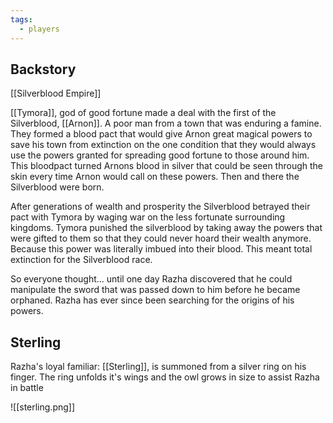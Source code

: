 ```yaml
---
tags:
  - players
---
```

## Backstory

[[Silverblood Empire]]

[[Tymora]], god of good fortune made a deal with the first of the Silverblood, [[Arnon]]. A poor man from a town that was enduring a famine. They formed a blood pact that would give Arnon great magical powers to save his town from extinction on the one condition that they would always use the powers granted for spreading good fortune to those around him. This bloodpact turned Arnons blood in silver that could be seen through the skin every time Arnon would call on these powers. Then and there the Silverblood were born.

After generations of wealth and prosperity the Silverblood betrayed their pact with Tymora by waging war on the less fortunate surrounding kingdoms. Tymora punished the silverblood by taking away the powers that were gifted to them so that they could never hoard their wealth anymore. Because this power was literally imbued into their blood. This meant total extinction for the Silverblood race.

So everyone thought… until one day Razha discovered that he could manipulate the sword that was passed down to him before he became orphaned. Razha has ever since been searching for the origins of his powers.

## Sterling

Razha's loyal familiar: [[Sterling]], is summoned from a silver ring on his finger. The ring unfolds it's wings and the owl grows in size to assist Razha in battle

![[sterling.png]]